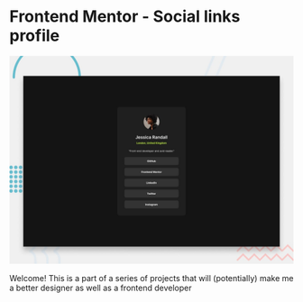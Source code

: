 # Frontend Mentor - Social links profile

![Design preview for the Social links profile coding challenge](./preview.jpg)

Welcome!
This is a part of a series of projects that will (potentially) make me a better designer as well as a frontend developer


